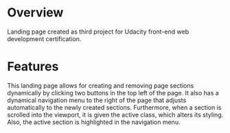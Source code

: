 # Overview

Landing page created as third project for Udacity front-end web development certification.

# Features

This landing page allows for creating and removing page sections dynamically by clicking two buttons in the top left of the page. It also has a dynamical navigation menu to the right of the page that adjusts automatically to the newly created sections. Furthermore, when a section is scrolled into the viewport, it is given the active class, which alters its styling. Also, the active section is highlighted in the navigation menu.
